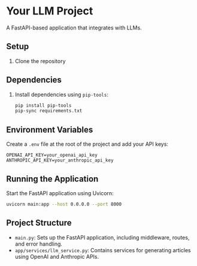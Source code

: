 # Your LLM Project

A FastAPI-based application that integrates with LLMs.

## Setup

1. Clone the repository

## Dependencies

1. Install dependencies using `pip-tools`:
   ```bash
   pip install pip-tools
   pip-sync requirements.txt
   ```

## Environment Variables

Create a `.env` file at the root of the project and add your API keys:

```env
OPENAI_API_KEY=your_openai_api_key
ANTHROPIC_API_KEY=your_anthropic_api_key
```

## Running the Application

Start the FastAPI application using Uvicorn:

```bash
uvicorn main:app --host 0.0.0.0 --port 8000
```

## Project Structure

- `main.py`: Sets up the FastAPI application, including middleware, routes, and error handling.
- `app/services/llm_service.py`: Contains services for generating articles using OpenAI and Anthropic APIs.